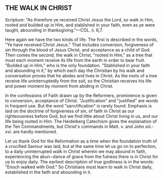 ## THE WALK IN CHRIST ##

Scripture: "As therefore ye received Christ Jesus the Lord, so walk in Him, rooted and builded up in Him, and stablished in your faith, even as ye were taught, abounding in thanksgiving."—COL. ii. 6,7.



Here again we have the two kinds of life. The first is described in the words, "Ye have received Christ Jesus." That includes conversion, forgiveness of sin through the blood of Jesus Christ, and acceptance as a child of God. Then comes the second, the walk in Christ, "rooted in Him," as a tree that must each moment receive its life from the earth in order to bear fruit. "Builded up in Him," who is the only foundation. "Stablished in your faith and abounding in it," by which each day the Christian by his walk and conversation proves that he abides and lives in Christ. As the roots of a tree receive life uninterruptedly from the soil, so the Christian receives his life and power moment by moment from abiding in Christ.



In the confessions of Faith drawn up by the Reformers, prominence is given to conversion, acceptance of Christ. "Justification" and "justified" are words in frequent use. But the word "sanctification" is rarely found. Emphasis is laid on the doctrine of forgiveness of sin, of faith in Christ as our righteousness before God, but we find little about Christ living in us, and our life being rooted in Him. The Heidelberg Catechism gives the explanation of the Ten Commandments, but Christ's commands in Matt. v. and John xiii.-xvi. are hardly mentioned.



Let us thank God for the Reformation as a time when the foundation truth of a crucified Saviour was laid, but at the same time let us go on to perfection, to a daily uninterrupted walk in Christ wherein we may abound in faith, experiencing the abun¬dance of grace from the fulness there is in Christ for us to enjoy daily. The earliest description of true godliness is in the words: "Enoch walked with God." So Christians must learn to walk in Christ daily, established in the faith and abounding in it.

